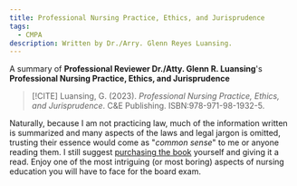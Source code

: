 ```yaml
---
title: Professional Nursing Practice, Ethics, and Jurisprudence
tags:
  - CMPA
description: Written by Dr./Arry. Glenn Reyes Luansing.
---
```

A summary of **Professional Reviewer Dr./Atty. Glenn R. Luansing**'s **Professional Nursing Practice, Ethics, and Jurisprudence**
>[!CITE] 
>Luansing, G. (2023). *Professional Nursing Practice, Ethics, and Jurisprudence*. C&E Publishing. ISBN:978-971-98-1932-5.

Naturally, because I am not practicing law, much of the information written is summarized and many aspects of the laws and legal jargon is omitted, trusting their essence would come as "*common sense*" to me or anyone reading them. I still suggest [purchasing the book](https://cebookshop.com/product/8049145) yourself and giving it a read. Enjoy one of the most intriguing (or most boring) aspects of nursing education you will have to face for the board exam.